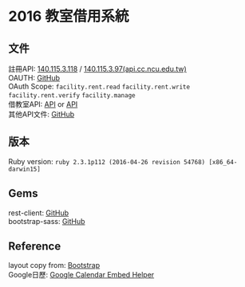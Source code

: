# 2016 教室借用系統


## 文件

註冊API: [140.115.3.118](http://140.115.3.188:8080/manage) / [140.115.3.97(api.cc.ncu.edu.tw)](https://api.cc.ncu.edu.tw/manage/)  
OAUTH: [GitHub](https://github.com/NCU-CC/API-Documentation/tree/master/oauth-service)  
OAuth Scope: `facility.rent.read` `facility.rent.write` `facility.rent.verify` `facility.manage`  
借教室API: [API](http://tatsujin.m.candytan.org/facility/doc/) or [API](http://tatsujin.asia/facility/doc/)  
其他API文件: [GitHub](https://github.com/NCU-CC/API-Documentation)  


## 版本

Ruby version: `ruby 2.3.1p112 (2016-04-26 revision 54768) [x86_64-darwin15]`

## Gems

rest-client: [GitHub](https://github.com/rest-client/rest-client)  
bootstrap-sass: [GitHub](https://github.com/twbs/bootstrap-sass)

## Reference

layout copy from: [Bootstrap](http://getbootstrap.com/examples/starter-template/)  
Google日歷: [Google Calendar Embed Helper](https://calendar.google.com/calendar/embedhelper)
